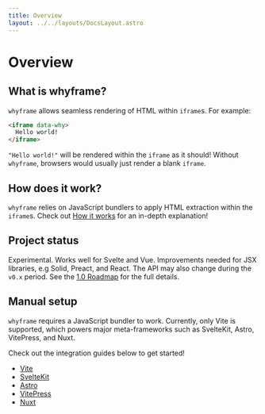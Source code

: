 ```yaml
---
title: Overview
layout: ../../layouts/DocsLayout.astro
---
```


# Overview

## What is whyframe?

`whyframe` allows seamless rendering of HTML within `iframe`s. For example:

<!-- prettier-ignore -->
```html
<iframe data-why>
  Hello world!
</iframe>
```

`"Hello world!"` will be rendered within the `iframe` as it should! Without `whyframe`, browsers would usually just render a blank `iframe`.

## How does it work?

`whyframe` relies on JavaScript bundlers to apply HTML extraction within the `iframe`s. Check out [How it works](/docs/how-it-works) for an in-depth explanation!

## Project status

Experimental. Works well for Svelte and Vue. Improvements needed for JSX libraries, e.g Solid, Preact, and React. The API may also change during the `v0.x` period. See the [1.0 Roadmap](https://github.com/bluwy/whyframe/discussions/1) for the full details.

## Manual setup

`whyframe` requires a JavaScript bundler to work. Currently, only Vite is supported, which powers major meta-frameworks such as SvelteKit, Astro, VitePress, and Nuxt.

Check out the integration guides below to get started!

- [Vite](/docs/integrations/vite)
- [SvelteKit](/docs/integrations/sveltekit)
- [Astro](/docs/integrations/astro)
- [VitePress](/docs/integrations/vitepress)
- [Nuxt](/docs/integrations/nuxt)
